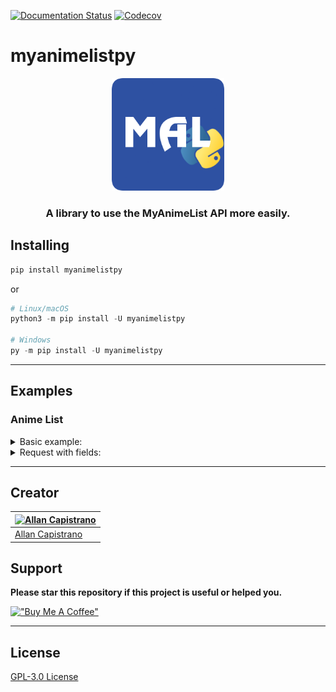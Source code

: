 [![Documentation Status](https://readthedocs.org/projects/myanimelistpy/badge/?version=latest)](https://myanimelistpy.readthedocs.io/en/latest/?badge=latest)
[![Codecov](https://img.shields.io/codecov/c/gh/AllanCapistrano/myanimelistpy?logo=codecov)](https://app.codecov.io/gh/AllanCapistrano/myanimelistpy)
# myanimelistpy

<p align="center">
  <img src="https://github.com/AllanCapistrano/myanimelistpy/blob/main/images/myanimelistpy-logo-rounded.png?raw=true" alt="myanimelistpy icon" width="180px" height="180px">
</p>
<h3 align="center">A library to use the MyAnimeList API more easily.</h3>

## Installing
```powershell
pip install myanimelistpy
```

or

```powershell
# Linux/macOS
python3 -m pip install -U myanimelistpy

# Windows
py -m pip install -U myanimelistpy
```

---

## Examples

### Anime List
<details>
<summary>Basic example:</summary>

```python
from myanimelistpy.myanimelist import MyAnimeList

CLIENT_ID = "YOUR_MY_ANIME_LIST_CLIENT_ID"

if __name__ == "__main__":
    my_anime_list = MyAnimeList(client_id=CLIENT_ID)

    anime_list = my_anime_list.getAnimeList(
        anime_name = "Hunter x Hunter",
        limit      = 2
    )

    for anime in anime_list:
        print(f"Id: {anime.getId()}")
        print(f"Title: {anime.getTitle()}")
        print(f"Main Picture (medium): {anime.getMainPicture().getMedium()}\n")
```

#### Output
```powershell
Id: 11061
Title: Hunter x Hunter (2011)
Main Picture (medium): https://api-cdn.myanimelist.net/images/anime/1337/99013.jpg

Id: 136
Title: Hunter x Hunter
Main Picture (medium): https://api-cdn.myanimelist.net/images/anime/8/19473.jpg
```
</details>

<details>
<summary>Request with fields:</summary>

```python
from myanimelistpy.myanimelist import MyAnimeList

CLIENT_ID = "YOUR_MY_ANIME_LIST_CLIENT_ID"

if __name__ == "__main__":
    my_anime_list = MyAnimeList(client_id=CLIENT_ID)

    anime_list = my_anime_list.getAnimeList(
        anime_name = "Hunter x Hunter",
        limit      = 2,
        fields     = ["rank", "status"]
    )

    for anime in anime_list:
        print(f"Id: {anime.getId()}")
        print(f"Title: {anime.getTitle()}")
        print(f"Main Picture (medium): {anime.getMainPicture().getMedium()}")
        print(f"Rank: {anime.getRank()}")
        print(f"Status: {anime.getStatus()}\n")
```

#### Output
```powershell
Id: 11061
Title: Hunter x Hunter (2011)
Main Picture (medium): https://api-cdn.myanimelist.net/images/anime/1337/99013.jpg
Rank: 9
Status: Finished airing

Id: 136
Title: Hunter x Hunter
Main Picture (medium): https://api-cdn.myanimelist.net/images/anime/8/19473.jpg   
Rank: 165
Status: Finished airing
```
</details>

---

## Creator ##

| [![Allan Capistrano](https://github.com/AllanCapistrano.png?size=100)](https://github.com/AllanCapistrano) |
| -----------------------------------------------------------------------------------------------------------|
| [Allan Capistrano](https://github.com/AllanCapistrano)                                                     |

## Support ##

**Please star this repository if this project is useful or helped you.**

[!["Buy Me A Coffee"](https://www.buymeacoffee.com/assets/img/custom_images/orange_img.png)](https://www.buymeacoffee.com/allancapistrano)

---

## License ##
[GPL-3.0 License](https://github.com/AllanCapistrano/myanimelistpy/blob/main/License)
